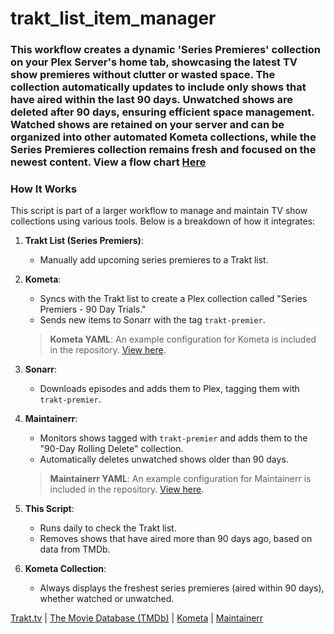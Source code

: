 # trakt_list_item_manager

### This workflow creates a dynamic 'Series Premieres' collection on your Plex Server's home tab, showcasing the latest TV show premieres without clutter or wasted space. The collection automatically updates to include only shows that have aired within the last 90 days. Unwatched shows are deleted after 90 days, ensuring efficient space management. Watched shows are retained on your server and can be organized into other automated Kometa collections, while the Series Premieres collection remains fresh and focused on the newest content. View a flow chart [Here](kometa-trakt-list-config.yaml)

### How It Works

This script is part of a larger workflow to manage and maintain TV show collections using various tools. Below is a breakdown of how it integrates:

1. **Trakt List (Series Premiers)**:
    - Manually add upcoming series premieres to a Trakt list.

2. **Kometa**:
    - Syncs with the Trakt list to create a Plex collection called "Series Premiers - 90 Day Trials."
    - Sends new items to Sonarr with the tag `trakt-premier`.

    > **Kometa YAML**: An example configuration for Kometa is included in the repository. [View here](kometa-trakt-list-config.yaml).

3. **Sonarr**:
    - Downloads episodes and adds them to Plex, tagging them with `trakt-premier`.

4. **Maintainerr**:
    - Monitors shows tagged with `trakt-premier` and adds them to the "90-Day Rolling Delete" collection.
    - Automatically deletes unwatched shows older than 90 days.

    > **Maintainerr YAML**: An example configuration for Maintainerr is included in the repository. [View here](maintainerr_premiers_rules_.yaml).

5. **This Script**:
    - Runs daily to check the Trakt list.
    - Removes shows that have aired more than 90 days ago, based on data from TMDb.

6. **Kometa Collection**:
    - Always displays the freshest series premieres (aired within 90 days), whether watched or unwatched.

[Trakt.tv](https://trakt.tv) | [The Movie Database (TMDb)](https://www.themoviedb.org) | [Kometa](https://kometamp.com) | [Maintainerr](https://maintainerr.com)

